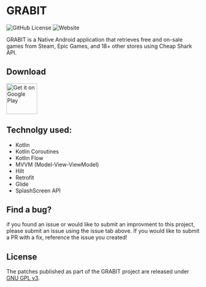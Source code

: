 # GRABIT
![GitHub License](https://img.shields.io/github/license/usef-elsayed/Grabit)
![Website](https://img.shields.io/website?url=https%3A%2F%2Fplay.google.com%2Fstore%2Fapps%2Fdetails%3Fid%3Dcom.yousefelsayed.gamescheap&label=Google%20Play)


GRABIT is a Native Android application that retrieves free and on-sale games from Steam, Epic Games, and 18+ other stores using Cheap Shark API.

## Download

<a href="https://play.google.com/store/apps/details?id=com.yousefelsayed.gamescheap"><img alt="Get it on Google Play" src="https://play.google.com/intl/en_us/badges/images/generic/en_badge_web_generic.png" height="80"/></a>

## Technolgy used:

- Kotlin
- Kotlin Coroutines
- Kotlin Flow
- MVVM (Model-View-ViewModel)
- Hilt
- Retrofit
- Glide
- SplashScreen API

## Find a bug?

if you found an issue or would like to submit an improvment to this project, please submit an issue using the issue tab above. If you would like to submit a PR with a fix, reference the issue you created!

## License

The patches published as part of the GRABIT project are released under [GNU GPL v3](./LICENSE).
